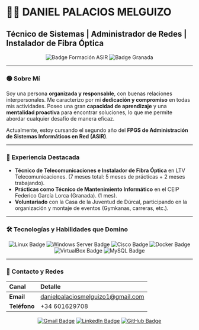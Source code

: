 # 👨‍💻 DANIEL PALACIOS MELGUIZO

## Técnico de Sistemas | Administrador de Redes | Instalador de Fibra Óptica

<p align="center">
  <img src="https://img.shields.io/badge/Formación-ASIR-blue?style=for-the-badge" alt="Badge Formación ASIR"/>
  <img src="https://img.shields.io/badge/Localización-Granada-red?style=for-the-badge&logo=google-maps" alt="Badge Granada"/>
</p>

---

### 🟢 Sobre Mí

Soy una persona **organizada y responsable**, con buenas relaciones interpersonales. Me caracterizo por mi **dedicación y compromiso** en todas mis actividades. Poseo una gran **capacidad de aprendizaje** y una **mentalidad proactiva** para encontrar soluciones, lo que me permite abordar cualquier desafío de manera eficaz.

Actualmente, estoy cursando el segundo año del **FPGS de Administración de Sistemas Informáticos en Red (ASIR)**.

---

### 💼 Experiencia Destacada

- **Técnico de Telecomunicaciones e Instalador de Fibra Óptica** en LTV Telecomunicaciones. (7 meses total: 5 meses de prácticas + 2 meses trabajando).
- **Prácticas como Técnico de Mantenimiento Informático** en el CEIP Federico García Lorca (Granada). (1 mes).
- **Voluntariado** con la Casa de la Juventud de Dúrcal, participando en la organización y montaje de eventos (Gymkanas, carreras, etc.).

---

### 🛠️ Tecnologías y Habilidades que Domino

<p align="center">
    <img src="https://img.shields.io/badge/Linux-FCC624?style=for-the-badge&logo=linux&logoColor=black" alt="Linux Badge" />
    <img src="https://img.shields.io/badge/Windows%20Server-0078D4?style=for-the-badge&logo=windows&logoColor=white" alt="Windows Server Badge" />
    <img src="https://img.shields.io/badge/Cisco-1964B0?style=for-the-badge&logo=cisco&logoColor=white" alt="Cisco Badge" />
    <img src="https://img.shields.io/badge/Docker-2496ED?style=for-the-badge&logo=docker&logoColor=white" alt="Docker Badge" />
    <img src="https://img.shields.io/badge/VirtualBox-183A61?style=for-the-badge&logo=virtualbox&logoColor=white" alt="VirtualBox Badge" />
    <img src="https://img.shields.io/badge/MySQL-4479A1?style=for-the-badge&logo=mysql&logoColor=white" alt="MySQL Badge" />
</p>

---

### 📧 Contacto y Redes

| Canal | Detalle |
| :--- | :--- |
| **Email** | danielpalaciosmelguizo1@gmail.com |
| **Teléfono** | +34 601629708 |

<p align="center">
    <a href="mailto:danielpalaciosmelguizo1@gmail.com"><img src="https://img.shields.io/badge/Gmail-D14836?style=for-the-badge&logo=gmail&logoColor=white" alt="Gmail Badge"></a>
    <a href="TU_URL_DE_LINKEDIN"><img src="https://img.shields.io/badge/LinkedIn-0A66C2?style=for-the-badge&logo=linkedin&logoColor=white" alt="LinkedIn Badge"></a>
    <a href="TU_URL_DE_GITHUB"><img src="https://img.shields.io/badge/GitHub-100000?style=for-the-badge&logo=github&logoColor=white" alt="GitHub Badge"></a>
</p>
<!--
**dpalmel1312/dpalmel1312** is a ✨ _special_ ✨ repository because its `README.md` (this file) appears on your GitHub profile.

Here are some ideas to get you started:

- 🔭 I’m currently working on ...
- 🌱 I’m currently learning ...
- 👯 I’m looking to collaborate on ...
- 🤔 I’m looking for help with ...
- 💬 Ask me about ...
- 📫 How to reach me: ...
- 😄 Pronouns: ...
- ⚡ Fun fact: ...
-->

